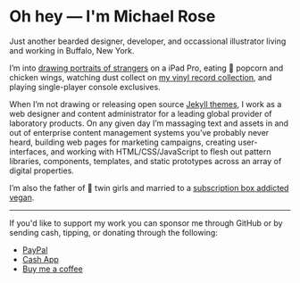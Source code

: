 # Oh hey — I'm Michael Rose

Just another bearded designer, developer, and occassional illustrator living and working in Buffalo, New York. 

I’m into [drawing portraits of strangers](https://mademistakes.com/paperfaces/) on a iPad Pro, eating 🍿 popcorn and chicken wings, watching dust collect on [my vinyl record collection](https://www.discogs.com/user/mmistakes/collection), and playing single-player console exclusives.

When I’m not drawing or releasing open source [Jekyll themes](https://mademistakes.com/work/jekyll-themes/), I work as a web designer and content administrator for a leading global provider of laboratory products. On any given day I’m massaging text and assets in and out of enterprise content management systems you’ve probably never heard, building web pages for marketing campaigns, creating user-interfaces, and working with HTML/CSS/JavaScript to flesh out pattern libraries, components, templates, and static prototypes across an array of digital properties.

I’m also the father of 👭 twin girls and married to a [subscription box addicted vegan](https://2littlerosebuds.com/).

---

If you'd like to support my work you can sponsor me through GitHub or by sending cash, tipping, or donating through the following:

- [PayPal](https://www.paypal.me/mmistakes)
- [Cash App](https://cash.app/$mmistakes)
- [Buy me a coffee](https://www.buymeacoffee.com/mmistakes)
